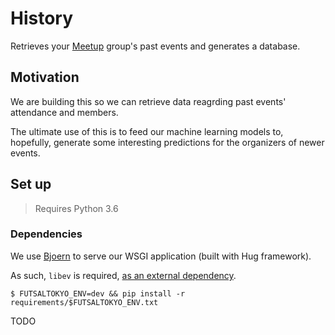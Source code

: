 # History

Retrieves your [Meetup](http://meetup.com) group's past events and generates a database.

## Motivation

We are building this so we can retrieve data reagrding past events' attendance and members.

The ultimate use of this is to feed our machine learning models to, hopefully, generate some interesting
predictions for the organizers of newer events.

## Set up

> Requires Python 3.6

### Dependencies

We use [Bjoern](https://github.com/jonashaag/bjoern) to serve our WSGI application (built with Hug framework).

As such, `libev` is required, [as an external dependency](https://github.com/jonashaag/bjoern/wiki/Installation#libev).

```shell
$ FUTSALTOKYO_ENV=dev && pip install -r requirements/$FUTSALTOKYO_ENV.txt
```

TODO

